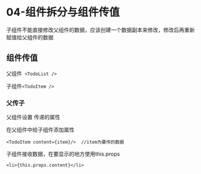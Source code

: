 # 04-组件拆分与组件传值

子组件不能直接修改父组件的数据，应该创建一个数据副本来修改，修改后再重新赋值给父组件的数据



## 组件传值

父组件` <TodoList />`

子组件`<TodoItem />`

### 父传子

父组件设置 传递的属性

在父组件中给子组件添加属性

```
<TodoItem content={item}/>	//item为要传的数据
```

子组件接收数据，在要显示的地方使用this.props

```
<li>{this.props.content}</li>
```